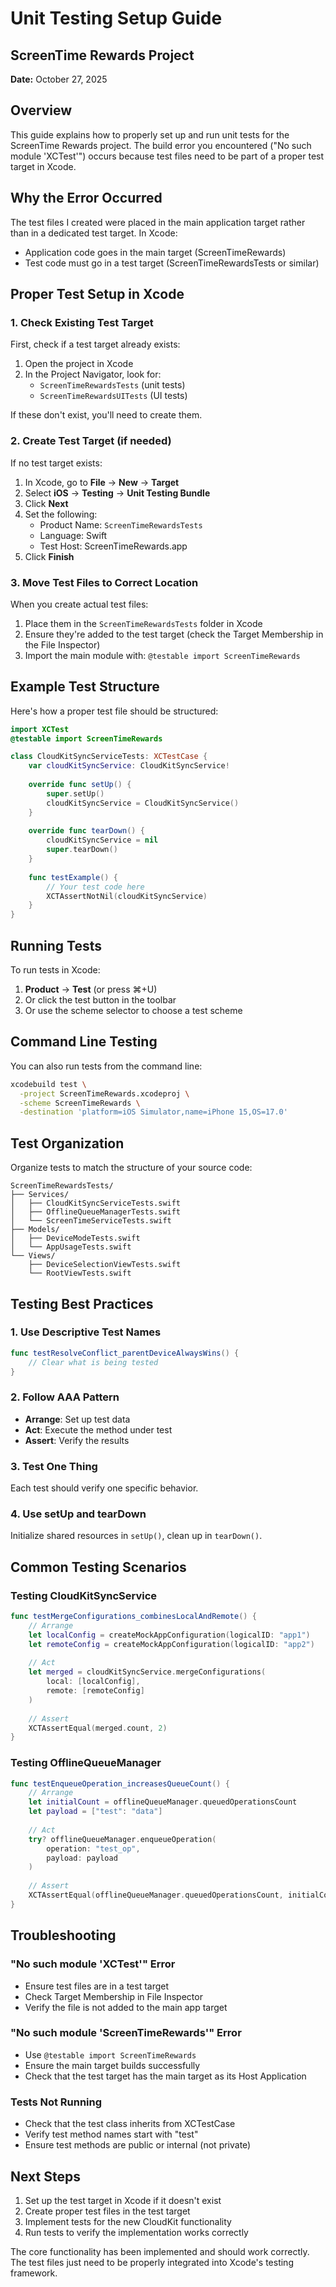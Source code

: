 # Unit Testing Setup Guide
## ScreenTime Rewards Project

**Date:** October 27, 2025

## Overview
This guide explains how to properly set up and run unit tests for the ScreenTime Rewards project. The build error you encountered ("No such module 'XCTest'") occurs because test files need to be part of a proper test target in Xcode.

## Why the Error Occurred
The test files I created were placed in the main application target rather than in a dedicated test target. In Xcode:
- Application code goes in the main target (ScreenTimeRewards)
- Test code must go in a test target (ScreenTimeRewardsTests or similar)

## Proper Test Setup in Xcode

### 1. Check Existing Test Target
First, check if a test target already exists:

1. Open the project in Xcode
2. In the Project Navigator, look for:
   - `ScreenTimeRewardsTests` (unit tests)
   - `ScreenTimeRewardsUITests` (UI tests)

If these don't exist, you'll need to create them.

### 2. Create Test Target (if needed)
If no test target exists:

1. In Xcode, go to **File** → **New** → **Target**
2. Select **iOS** → **Testing** → **Unit Testing Bundle**
3. Click **Next**
4. Set the following:
   - Product Name: `ScreenTimeRewardsTests`
   - Language: Swift
   - Test Host: ScreenTimeRewards.app
5. Click **Finish**

### 3. Move Test Files to Correct Location
When you create actual test files:

1. Place them in the `ScreenTimeRewardsTests` folder in Xcode
2. Ensure they're added to the test target (check the Target Membership in the File Inspector)
3. Import the main module with: `@testable import ScreenTimeRewards`

## Example Test Structure
Here's how a proper test file should be structured:

```swift
import XCTest
@testable import ScreenTimeRewards

class CloudKitSyncServiceTests: XCTestCase {
    var cloudKitSyncService: CloudKitSyncService!
    
    override func setUp() {
        super.setUp()
        cloudKitSyncService = CloudKitSyncService()
    }
    
    override func tearDown() {
        cloudKitSyncService = nil
        super.tearDown()
    }
    
    func testExample() {
        // Your test code here
        XCTAssertNotNil(cloudKitSyncService)
    }
}
```

## Running Tests
To run tests in Xcode:

1. **Product** → **Test** (or press ⌘+U)
2. Or click the test button in the toolbar
3. Or use the scheme selector to choose a test scheme

## Command Line Testing
You can also run tests from the command line:

```bash
xcodebuild test \
  -project ScreenTimeRewards.xcodeproj \
  -scheme ScreenTimeRewards \
  -destination 'platform=iOS Simulator,name=iPhone 15,OS=17.0'
```

## Test Organization
Organize tests to match the structure of your source code:

```
ScreenTimeRewardsTests/
├── Services/
│   ├── CloudKitSyncServiceTests.swift
│   ├── OfflineQueueManagerTests.swift
│   └── ScreenTimeServiceTests.swift
├── Models/
│   ├── DeviceModeTests.swift
│   └── AppUsageTests.swift
└── Views/
    ├── DeviceSelectionViewTests.swift
    └── RootViewTests.swift
```

## Testing Best Practices

### 1. Use Descriptive Test Names
```swift
func testResolveConflict_parentDeviceAlwaysWins() {
    // Clear what is being tested
}
```

### 2. Follow AAA Pattern
- **Arrange**: Set up test data
- **Act**: Execute the method under test
- **Assert**: Verify the results

### 3. Test One Thing
Each test should verify one specific behavior.

### 4. Use setUp and tearDown
Initialize shared resources in `setUp()`, clean up in `tearDown()`.

## Common Testing Scenarios

### Testing CloudKitSyncService
```swift
func testMergeConfigurations_combinesLocalAndRemote() {
    // Arrange
    let localConfig = createMockAppConfiguration(logicalID: "app1")
    let remoteConfig = createMockAppConfiguration(logicalID: "app2")
    
    // Act
    let merged = cloudKitSyncService.mergeConfigurations(
        local: [localConfig], 
        remote: [remoteConfig]
    )
    
    // Assert
    XCTAssertEqual(merged.count, 2)
}
```

### Testing OfflineQueueManager
```swift
func testEnqueueOperation_increasesQueueCount() {
    // Arrange
    let initialCount = offlineQueueManager.queuedOperationsCount
    let payload = ["test": "data"]
    
    // Act
    try? offlineQueueManager.enqueueOperation(
        operation: "test_op", 
        payload: payload
    )
    
    // Assert
    XCTAssertEqual(offlineQueueManager.queuedOperationsCount, initialCount + 1)
}
```

## Troubleshooting

### "No such module 'XCTest'" Error
- Ensure test files are in a test target
- Check Target Membership in File Inspector
- Verify the file is not added to the main app target

### "No such module 'ScreenTimeRewards'" Error
- Use `@testable import ScreenTimeRewards`
- Ensure the main target builds successfully
- Check that the test target has the main target as its Host Application

### Tests Not Running
- Check that the test class inherits from XCTestCase
- Verify test method names start with "test"
- Ensure test methods are public or internal (not private)

## Next Steps
1. Set up the test target in Xcode if it doesn't exist
2. Create proper test files in the test target
3. Implement tests for the new CloudKit functionality
4. Run tests to verify the implementation works correctly

The core functionality has been implemented and should work correctly. The test files just need to be properly integrated into Xcode's testing framework.